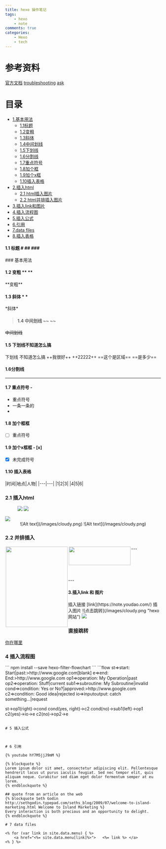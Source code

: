 ```yaml
---
title: hexo 操作笔记
tags: 
    - hexo
    - note
comments: true
categories: 
    - Hexo
    - tech
---
```

# 参考资料
[官方文档](https://hexo.io/docs/)
[troubleshooting](https://hexo.io/docs/troubleshooting.html)
[ask](https://github.com/hexojs/hexo/issues)

# 目录
* [1.基本用法](#1)
   * [1.1标题](#1.1)
   * [1.2变粗](#1.2)
   * [1.3斜体](#1.3)
   * [1.4中间划线](#1.4)
   * [1.5下划线](#1.5)
   * [1.6分割线](#1.6)
   * [1.7重点符号](#1.7)
   * [1.8加个框](#1.8)
   * [1.9加个x框](#1.9)
   * [1.10插入表格](#1.10)
* [2.插入html](#2)
    * [2.1 html插入图片](#2.1)
    * [2.2 html并排插入图片](#2.2)
* [3.插入link和图片](#3)
* [4.插入流程图](#4)
* [5.插入公式](#5)
* [6.引用](#6)
* [7.data files](#7)
* [8.插入表格](#8)

<h4 id="1.1"> 1.1 标题 # ## ###</h4>
### 基本用法
<h4 id="1.2"> 1.2 变粗 ** ** </h4>
**变粗**
<h4 id="1.3">1.3 斜体 * * </h4>
*斜体*

><h4 id="1.4">1.4 中间划线 ~~ ~~</h4> 

~~中间划线~~

<h4 id="1.5">1.5 下划线不知道怎么搞</h4>
下划线 不知道怎么搞 ++我很好++
++22222++
==这个是区域==
==是多少==

<h4 id="1.6">1.6分割线</h4>

---

<h4 id="1.7"> 1.7 重点符号 -</h4>

- 重点符号
- 一条一条的 
- 

<h4 id="1.8"> 1.8 加个框框</h4>

- [ ] 重点符号

<h4 id="1.9">1.9 加个x框框 - [x]</h4>

- [x] 未完成符号

<h4 id="1.10"> 1.10 插入表格</h4>

|时间|地点|人物|
|---|---|
|1|2|3|
|4|5|6|


 
<h3 id="2.1">2.1 插入html</h3>
<figure class="third">
    <img src="/images/cloudy.png">
    <img src="/images/cloudy.png">
</figure>
<img src="https://i.imgur.com/XAQCloy.jpg">

<div align="center">
    ![Alt text](/images/cloudy.png)
    ![Alt text](/images/cloudy.png)
</div>

<h3 id="2.2">2.2 并排插入</h3>
---
<div style="float:left;border:solid 1px 000;margin:2px;"><img src="/images/cloudy.png" width="200" height="260" ></div>
<div style="float:left;border:solid 1px 000;margin:2px;"><img src="/images/cloudy.png" width="200" height="60" ></div>
<br> </br>
<br> </br>
<br> </br>
---

<h4 id="3"> 3.插入link 和 图片</h4>
插入链接
[link](https://note.youdao.com/)
插入图片
![点击跳转](/images/cloudy.png "hexo 网站")

<a href="www.baidu.com">
    <img src="/images/cloudy.png">
</a>

### 直接跳转
<a href="/Main"> 你在哪里</a>

<h3 id="">4 插入流程图</h3>
```
npm install --save hexo-filter-flowchart
```
```flow
st=>start: Start|past:>http://www.google.com[blank]
e=>end: End:>http://www.google.com
op1=>operation: My Operation|past
op2=>operation: Stuff|current
sub1=>subroutine: My Subroutine|invalid
cond=>condition: Yes
or No?|approved:>http://www.google.com
c2=>condition: Good idea|rejected
io=>inputoutput: catch something...|request

st->op1(right)->cond
cond(yes, right)->c2
cond(no)->sub1(left)->op1
c2(yes)->io->e
c2(no)->op2->e
```

# 5 插入公式



# 6 引用

{% youtube hY7M5jjJ9mM %}

{% blockquote %}
Lorem ipsum dolor sit amet, consectetur adipiscing elit. Pellentesque hendrerit lacus ut purus iaculis feugiat. Sed nec tempor elit, quis aliquam neque. Curabitur sed diam eget dolor fermentum semper at eu lorem.
{% endblockquote %}

## quote from an article on the web
{% blockquote Seth Godin http://sethgodin.typepad.com/seths_blog/2009/07/welcome-to-island-marketing.html Welcome to Island Marketing %}
Every interaction is both precious and an opportunity to delight.
{% endblockquote %}

# 7 data files

<% for (var link in site.data.menu) { %>
    <a href="<%= site.data.menu[link]%>">   <%= link %> </a>
<% } %>

